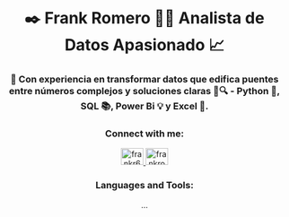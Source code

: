 <h1 align="center">✒️ Frank Romero 👨‍💼 Analista de Datos Apasionado 📈</h1>
<h3 align="center">🎯 Con experiencia en transformar datos que edifica puentes entre números complejos y soluciones claras 🌉🔍 - Python 🐍, SQL 📚, Power Bi 💡 y Excel 📐.</h3>

<h3 align="center">Connect with me:</h3>
<p align="center">
  <a href="mailto:frankr687@gmail.com" target="blank">
    <img src="URL_DEL_LOGO_DE_GMAIL" alt="frankr687@gmail.com" height="30" width="40" />
  </a>
  <a href="https://www.linkedin.com/in/frankromerot/" target="blank">
    <img src="https://raw.githubusercontent.com/rahuldkjain/github-profile-readme-generator/master/src/images/icons/Social/linked-in-alt.svg" alt="frankromerot" height="30" width="40" />
  </a>
</p>

<h3 align="center">Languages and Tools:</h3>
<p align="center"> ... </p>

